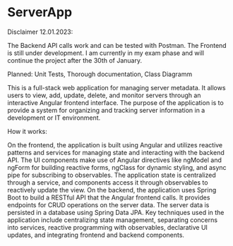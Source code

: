 # ServerApp

Disclaimer 12.01.2023:

The Backend API calls work and can be tested with Postman.
The Frontend is still under development.
I am currently in my exam phase and will continue the project after the 30th of January.

Planned: Unit Tests, Thorough documentation, Class Diagramm

This is a full-stack web application for managing server metadata. It allows users to view, add, update, delete, and monitor servers through an interactive Angular frontend interface. The purpose of the application is to provide a system for organizing and tracking server information in a development or IT environment. 

How it works:

On the frontend, the application is built using Angular and utilizes reactive patterns and services for managing state and interacting with the backend API. The UI components make use of Angular directives like ngModel and ngForm for building reactive forms, ngClass for dynamic styling, and async pipe for subscribing to observables. The application state is centralized through a service, and components access it through observables to reactively update the view. 
On the backend, the application uses Spring Boot to build a RESTful API that the Angular frontend calls. It provides endpoints for CRUD operations on the server data. The server data is persisted in a database using Spring Data JPA. 
Key techniques used in the application include centralizing state management, separating concerns into services, reactive programming with observables, declarative UI updates, and integrating frontend and backend components.
